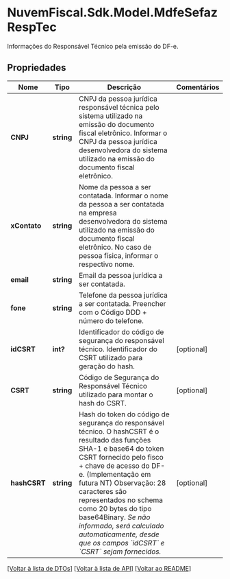 # NuvemFiscal.Sdk.Model.MdfeSefazRespTec
Informações do Responsável Técnico pela emissão do DF-e.

## Propriedades

Nome | Tipo | Descrição | Comentários
------------ | ------------- | ------------- | -------------
**CNPJ** | **string** | CNPJ da pessoa jurídica responsável técnica pelo sistema utilizado na emissão do documento fiscal eletrônico.  Informar o CNPJ da pessoa jurídica desenvolvedora do sistema utilizado na emissão do documento fiscal eletrônico. | 
**xContato** | **string** | Nome da pessoa a ser contatada.  Informar o nome da pessoa a ser contatada na empresa desenvolvedora do sistema utilizado na emissão do documento fiscal eletrônico. No caso de pessoa física, informar o respectivo nome. | 
**email** | **string** | Email da pessoa jurídica a ser contatada. | 
**fone** | **string** | Telefone da pessoa jurídica a ser contatada.  Preencher com o Código DDD + número do telefone. | 
**idCSRT** | **int?** | Identificador do código de segurança do responsável técnico.  Identificador do CSRT utilizado para geração do hash. | [optional] 
**CSRT** | **string** | Código de Segurança do Responsável Técnico utilizado para montar o hash do CSRT. | [optional] 
**hashCSRT** | **string** | Hash do token do código de segurança do responsável técnico.  O hashCSRT é o resultado das funções SHA-1 e base64 do token CSRT fornecido pelo fisco + chave de acesso do DF-e. (Implementação em futura NT)  Observação: 28 caracteres são representados no schema como 20 bytes do tipo base64Binary.    *Se não informado, será calculado automaticamente, desde que os campos &#x60;idCSRT&#x60; e &#x60;CSRT&#x60; sejam fornecidos.* | [optional] 

[[Voltar à lista de DTOs]](../README.md#documentation-for-models) [[Voltar à lista de API]](../README.md#documentation-for-api-endpoints) [[Voltar ao README]](../README.md)

